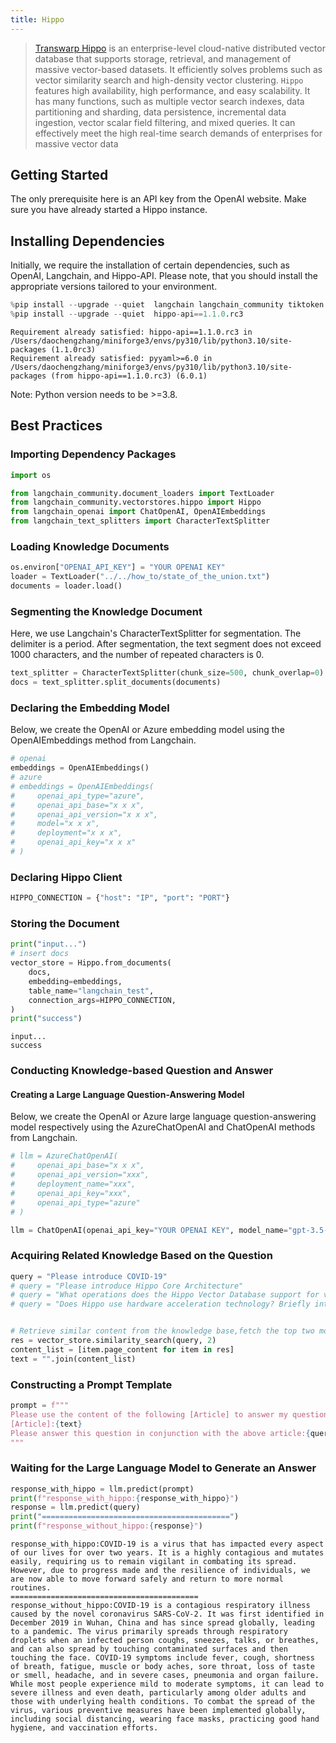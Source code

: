 ```yaml
---
title: Hippo
---
```


>[Transwarp Hippo](https://www.transwarp.cn/en/subproduct/hippo) is an enterprise-level cloud-native distributed vector database that supports storage, retrieval, and management of massive vector-based datasets. It efficiently solves problems such as vector similarity search and high-density vector clustering. `Hippo` features high availability, high performance, and easy scalability. It has many functions, such as multiple vector search indexes, data partitioning and sharding, data persistence, incremental data ingestion, vector scalar field filtering, and mixed queries. It can effectively meet the high real-time search demands of enterprises for massive vector data

## Getting Started

The only prerequisite here is an API key from the OpenAI website. Make sure you have already started a Hippo instance.

## Installing Dependencies

Initially, we require the installation of certain dependencies, such as OpenAI, Langchain, and Hippo-API. Please note, that you should install the appropriate versions tailored to your environment.

```python
%pip install --upgrade --quiet  langchain langchain_community tiktoken langchain-openai
%pip install --upgrade --quiet  hippo-api==1.1.0.rc3
```

```output
Requirement already satisfied: hippo-api==1.1.0.rc3 in /Users/daochengzhang/miniforge3/envs/py310/lib/python3.10/site-packages (1.1.0rc3)
Requirement already satisfied: pyyaml>=6.0 in /Users/daochengzhang/miniforge3/envs/py310/lib/python3.10/site-packages (from hippo-api==1.1.0.rc3) (6.0.1)
```

Note: Python version needs to be >=3.8.

## Best Practices

### Importing Dependency Packages

```python
import os

from langchain_community.document_loaders import TextLoader
from langchain_community.vectorstores.hippo import Hippo
from langchain_openai import ChatOpenAI, OpenAIEmbeddings
from langchain_text_splitters import CharacterTextSplitter
```

### Loading Knowledge Documents

```python
os.environ["OPENAI_API_KEY"] = "YOUR OPENAI KEY"
loader = TextLoader("../../how_to/state_of_the_union.txt")
documents = loader.load()
```

### Segmenting the Knowledge Document

Here, we use Langchain's CharacterTextSplitter for segmentation. The delimiter is a period. After segmentation, the text segment does not exceed 1000 characters, and the number of repeated characters is 0.

```python
text_splitter = CharacterTextSplitter(chunk_size=500, chunk_overlap=0)
docs = text_splitter.split_documents(documents)
```

### Declaring the Embedding Model

Below, we create the OpenAI or Azure embedding model using the OpenAIEmbeddings method from Langchain.

```python
# openai
embeddings = OpenAIEmbeddings()
# azure
# embeddings = OpenAIEmbeddings(
#     openai_api_type="azure",
#     openai_api_base="x x x",
#     openai_api_version="x x x",
#     model="x x x",
#     deployment="x x x",
#     openai_api_key="x x x"
# )
```

### Declaring Hippo Client

```python
HIPPO_CONNECTION = {"host": "IP", "port": "PORT"}
```

### Storing the Document

```python
print("input...")
# insert docs
vector_store = Hippo.from_documents(
    docs,
    embedding=embeddings,
    table_name="langchain_test",
    connection_args=HIPPO_CONNECTION,
)
print("success")
```

```output
input...
success
```

### Conducting Knowledge-based Question and Answer

#### Creating a Large Language Question-Answering Model

Below, we create the OpenAI or Azure large language question-answering model respectively using the AzureChatOpenAI and ChatOpenAI methods from Langchain.

```python
# llm = AzureChatOpenAI(
#     openai_api_base="x x x",
#     openai_api_version="xxx",
#     deployment_name="xxx",
#     openai_api_key="xxx",
#     openai_api_type="azure"
# )

llm = ChatOpenAI(openai_api_key="YOUR OPENAI KEY", model_name="gpt-3.5-turbo-16k")
```

### Acquiring Related Knowledge Based on the Question

```python
query = "Please introduce COVID-19"
# query = "Please introduce Hippo Core Architecture"
# query = "What operations does the Hippo Vector Database support for vector data?"
# query = "Does Hippo use hardware acceleration technology? Briefly introduce hardware acceleration technology."


# Retrieve similar content from the knowledge base,fetch the top two most similar texts.
res = vector_store.similarity_search(query, 2)
content_list = [item.page_content for item in res]
text = "".join(content_list)
```

### Constructing a Prompt Template

```python
prompt = f"""
Please use the content of the following [Article] to answer my question. If you don't know, please say you don't know, and the answer should be concise."
[Article]:{text}
Please answer this question in conjunction with the above article:{query}
"""
```

### Waiting for the Large Language Model to Generate an Answer

```python
response_with_hippo = llm.predict(prompt)
print(f"response_with_hippo:{response_with_hippo}")
response = llm.predict(query)
print("==========================================")
print(f"response_without_hippo:{response}")
```

```output
response_with_hippo:COVID-19 is a virus that has impacted every aspect of our lives for over two years. It is a highly contagious and mutates easily, requiring us to remain vigilant in combating its spread. However, due to progress made and the resilience of individuals, we are now able to move forward safely and return to more normal routines.
==========================================
response_without_hippo:COVID-19 is a contagious respiratory illness caused by the novel coronavirus SARS-CoV-2. It was first identified in December 2019 in Wuhan, China and has since spread globally, leading to a pandemic. The virus primarily spreads through respiratory droplets when an infected person coughs, sneezes, talks, or breathes, and can also spread by touching contaminated surfaces and then touching the face. COVID-19 symptoms include fever, cough, shortness of breath, fatigue, muscle or body aches, sore throat, loss of taste or smell, headache, and in severe cases, pneumonia and organ failure. While most people experience mild to moderate symptoms, it can lead to severe illness and even death, particularly among older adults and those with underlying health conditions. To combat the spread of the virus, various preventive measures have been implemented globally, including social distancing, wearing face masks, practicing good hand hygiene, and vaccination efforts.
```

```python

```
